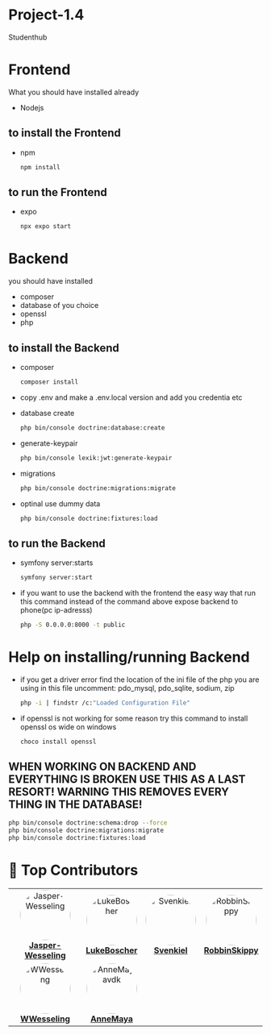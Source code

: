 # Project-1.4
Studenthub


# Frontend
What you should have installed already
+ Nodejs



## to install the Frontend
* npm
  ```sh
  npm install
  ```

## to run the Frontend
* expo
  ```sh
  npx expo start
  ```


# Backend

you should have installed
+ composer 
+ database of you choice 
+ openssl
+ php



## to install the Backend

* composer
  ```sh
  composer install
  ```


* copy .env and make a .env.local version and add you credentia etc


* database create
  ```sh
  php bin/console doctrine:database:create
  ```


* generate-keypair
  ```sh
  php bin/console lexik:jwt:generate-keypair
  ```


* migrations
  ```sh
  php bin/console doctrine:migrations:migrate
  ```


* optinal use dummy data 
  ```sh
  php bin/console doctrine:fixtures:load
  ```
    


## to run the Backend
* symfony server:starts
  ```sh
  symfony server:start
  ```


* if you want to use the backend with the frontend the easy way that run this command instead of the command above
expose backend to phone(pc ip-adresss)
  ```sh
  php -S 0.0.0.0:8000 -t public
  ```


# Help on installing/running Backend

* if you get a driver error find the location of the ini file of the php you are using
in this file uncomment: pdo_mysql, pdo_sqlite, sodium, zip
  ```sh
  php -i | findstr /c:"Loaded Configuration File"
  ```


* if openssl is not working for some reason try this command to install openssl os wide on windows
  ```sh
  choco install openssl
  ```


## WHEN WORKING ON BACKEND AND EVERYTHING IS BROKEN USE THIS AS A LAST RESORT! WARNING THIS REMOVES EVERY THING IN THE DATABASE! 
  ```sh
  php bin/console doctrine:schema:drop --force
  php bin/console doctrine:migrations:migrate
  php bin/console doctrine:fixtures:load
  ```



# 🌟 Top Contributors

<div align="center">

<table>
  <tr>
    <td align="center">
      <a href="https://github.com/Jasper-Wesseling">
        <img src="https://avatars.githubusercontent.com/u/93253259?v=4" width="100" style="border-radius:50%;" alt="Jasper-Wesseling"/><br />
        <b>Jasper-Wesseling</b>
      </a>
    </td>
    <td align="center">
      <a href="https://github.com/LukeBoscher">
        <img src="https://avatars.githubusercontent.com/u/183364004?v=4" width="100" style="border-radius:50%;" alt="LukeBoscher"/><br />
        <b>LukeBoscher</b>
      </a>
    </td>
    <td align="center">
      <a href="https://github.com/Svenkiel">
        <img src="https://avatars.githubusercontent.com/u/108806428?v=4" width="100" style="border-radius:50%;" alt="Svenkiel"/><br />
        <b>Svenkiel</b>
      </a>
    </td>
    <td align="center">
      <a href="https://github.com/RobbinSkippy">
        <img src="https://avatars.githubusercontent.com/u/183363464?v=4" width="100" style="border-radius:50%;" alt="RobbinSkippy"/><br />
        <b>RobbinSkippy</b>
      </a>
    </td>
  </tr>
  <tr>
    <td align="center">
      <a href="https://github.com/WWesseling">
        <img src="https://avatars.githubusercontent.com/u/149768576?v=4" width="100" style="border-radius:50%;" alt="WWesseling"/><br />
        <b>WWesseling</b>
      </a>
    </td>
    <td align="center">
      <a href="https://github.com/AnneMayavdk">
        <img src="https://avatars.githubusercontent.com/u/183364284?v=4" width="100" style="border-radius:50%;" alt="AnneMayavdk"/><br />
        <b>AnneMaya</b>
      </a>
    </td>
    <td></td>
    <td></td>
  </tr>
</table>

</div>